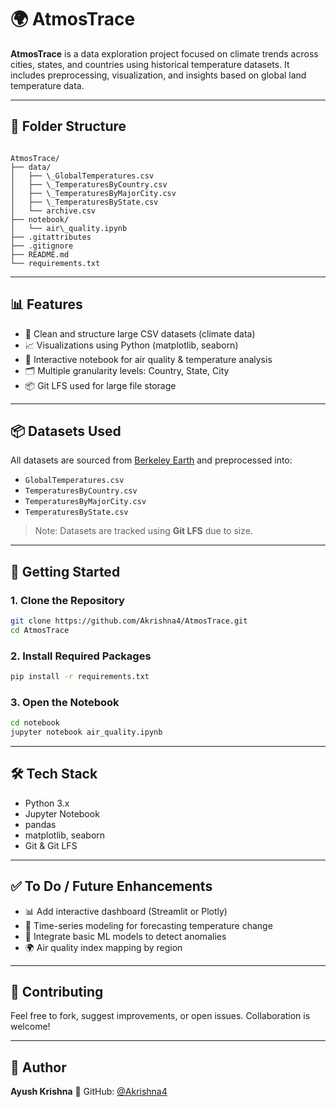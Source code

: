 # 🌍 AtmosTrace

**AtmosTrace** is a data exploration project focused on climate trends across cities, states, and countries using historical temperature datasets. It includes preprocessing, visualization, and insights based on global land temperature data.

---

## 📁 Folder Structure

```

AtmosTrace/
├── data/
│   ├── \_GlobalTemperatures.csv
│   ├── \_TemperaturesByCountry.csv
│   ├── \_TemperaturesByMajorCity.csv
│   ├── \_TemperaturesByState.csv
│   └── archive.csv
├── notebook/
│   └── air\_quality.ipynb
├── .gitattributes
├── .gitignore
├── README.md
└── requirements.txt

````

---

## 📊 Features

- 🧹 Clean and structure large CSV datasets (climate data)
- 📈 Visualizations using Python (matplotlib, seaborn)
- 📓 Interactive notebook for air quality & temperature analysis
- 🗂️ Multiple granularity levels: Country, State, City
- 📦 Git LFS used for large file storage

---

## 📦 Datasets Used

All datasets are sourced from [Berkeley Earth](http://berkeleyearth.org/) and preprocessed into:

- `GlobalTemperatures.csv`
- `TemperaturesByCountry.csv`
- `TemperaturesByMajorCity.csv`
- `TemperaturesByState.csv`

> Note: Datasets are tracked using **Git LFS** due to size.

---

## 🚀 Getting Started

### 1. Clone the Repository
```bash
git clone https://github.com/Akrishna4/AtmosTrace.git
cd AtmosTrace
````

### 2. Install Required Packages

```bash
pip install -r requirements.txt
```

### 3. Open the Notebook

```bash
cd notebook
jupyter notebook air_quality.ipynb
```

---

## 🛠 Tech Stack

* Python 3.x
* Jupyter Notebook
* pandas
* matplotlib, seaborn
* Git & Git LFS

---

## ✅ To Do / Future Enhancements

* 📊 Add interactive dashboard (Streamlit or Plotly)
* 🌱 Time-series modeling for forecasting temperature change
* 🧠 Integrate basic ML models to detect anomalies
* 🌍 Air quality index mapping by region

---

## 🤝 Contributing

Feel free to fork, suggest improvements, or open issues. Collaboration is welcome!

---


## 👤 Author

**Ayush Krishna**
📌 GitHub: [@Akrishna4](https://github.com/Akrishna4)

